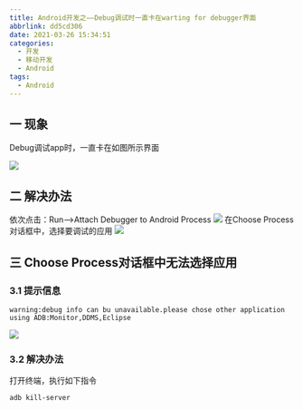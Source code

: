 ```yaml
---
title: Android开发之——Debug调试时一直卡在warting for debugger界面
abbrlink: dd5cd306
date: 2021-03-26 15:34:51
categories:
  - 开发
  - 移动开发
  - Android
tags:
  - Android
---
```


## 一 现象

Debug调试app时，一直卡在如图所示界面

![][1]

<!--more-->
## 二 解决办法

依次点击：Run——>Attach Debugger to Android Process
![][2]
在Choose Process对话框中，选择要调试的应用
![][3]

## 三 Choose Process对话框中无法选择应用
### 3.1 提示信息

```
warning:debug info can bu unavailable.please chose other application using ADB:Monitor,DDMS,Eclipse
```
![][4]

### 3.2 解决办法

打开终端，执行如下指令

```
adb kill-server
```

[1]:https://cdn.jsdelivr.net/gh/PGzxc/CDN@master/blog-android/android-debug-waiting.png
[2]:https://cdn.jsdelivr.net/gh/PGzxc/CDN@master/blog-android/android-debug-run-attach-debugger.png
[3]:https://cdn.jsdelivr.net/gh/PGzxc/CDN@master/blog-android/android-debug-choose-process.png
[4]:https://cdn.jsdelivr.net/gh/PGzxc/CDN@master/blog-android/android-debug-process-warning.png
